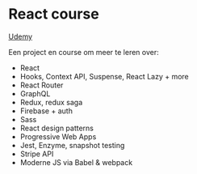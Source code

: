# React course
[Udemy](https://www.udemy.com/course/complete-react-developer-zero-to-mastery)

Een project en course om meer te leren over:

- React
- Hooks, Context API, Suspense, React Lazy + more
- React Router
- GraphQL
- Redux, redux saga
- Firebase + auth
- Sass
- React design patterns
- Progressive Web Apps
- Jest,  Enzyme, snapshot testing
- Stripe API
- Moderne JS via Babel & webpack
